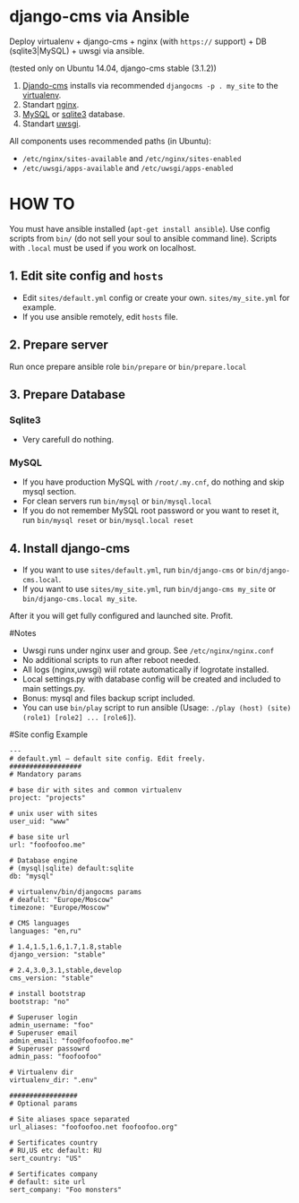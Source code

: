 # django-cms via Ansible
Deploy virtualenv + django-cms + nginx (with `https://` support) + DB (sqlite3|MySQL) + uwsgi via ansible.

(tested only on Ubuntu 14.04, django-cms stable (3.1.2))

1. [Djando-cms](http://www.django-cms.org/) installs via recommended `djangocms -p . my_site` to the [virtualenv](https://virtualenv.pypa.io/en/latest/).
2. Standart [nginx](http://nginx.org).
3. [MySQL](http://www.mysql.com) or [sqlite3](https://www.sqlite.org) database.
4. Standart [uwsgi](http://uwsgi-docs.readthedocs.org/en/latest/).

All components uses recommended paths (in Ubuntu):
* `/etc/nginx/sites-available` and `/etc/nginx/sites-enabled`
* `/etc/uwsgi/apps-available` and `/etc/uwsgi/apps-enabled`

# HOW TO

You must have ansible installed (`apt-get install ansible`).
Use config scripts from `bin/` (do not sell your soul to ansible command line). Scripts with `.local` must be used if you work on localhost.

## 1. Edit site config and `hosts`
* Edit `sites/default.yml` config or create your own. `sites/my_site.yml` for example.
* If you use ansible remotely, edit `hosts` file.

## 2. Prepare server
Run once prepare ansible role `bin/prepare` or `bin/prepare.local`

## 3. Prepare Database
### Sqlite3
* Very carefull do nothing.

### MySQL
* If you have production MySQL with `/root/.my.cnf`, do nothing and skip mysql section.
* For clean servers run `bin/mysql` or `bin/mysql.local`
* If you do not remember MySQL root password or you want to reset it, run `bin/mysql reset` or `bin/mysql.local reset`

## 4. Install django-cms
* If you want to use `sites/default.yml`, run `bin/django-cms` or `bin/django-cms.local`.
* If you want to use `sites/my_site.yml`, run `bin/django-cms my_site` or `bin/django-cms.local my_site`.

After it you will get fully configured and launched site. Profit.

#Notes
* Uwsgi runs under nginx user and group. See `/etc/nginx/nginx.conf`
* No additional scripts to run after reboot needed.
* All logs (nginx,uwsgi) wiil rotate automatically if logrotate installed.
* Local settings.py with database config will be created and included to main settings.py.
* Bonus: mysql and files backup script included.
* You can use `bin/play` script to run ansible (Usage: `./play (host) (site) (role1) [role2] ... [role6]`).

#Site config Example
```
---
# default.yml — default site config. Edit freely.
##################
# Mandatory params

# base dir with sites and common virtualenv
project: "projects"

# unix user with sites
user_uid: "www"

# base site url
url: "foofoofoo.me"

# Database engine
# (mysql|sqlite) default:sqlite
db: "mysql"

# virtualenv/bin/djangocms params
# deafult: "Europe/Moscow"
timezone: "Europe/Moscow"

# CMS languages
languages: "en,ru"

# 1.4,1.5,1.6,1.7,1.8,stable
django_version: "stable"

# 2.4,3.0,3.1,stable,develop
cms_version: "stable"

# install bootstrap
bootstrap: "no"

# Superuser login
admin_username: "foo"
# Superuser email
admin_email: "foo@foofoofoo.me"
# Superuser passowrd
admin_pass: "foofoofoo"

# Virtualenv dir
virtualenv_dir: ".env"

#################
# Optional params

# Site aliases space separated
url_aliases: "foofoofoo.net foofoofoo.org"

# Sertificates country
# RU,US etc default: RU
sert_country: "US"

# Sertificates company
# default: site url
sert_company: "Foo monsters"
```
